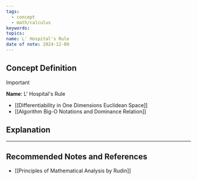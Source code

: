 ```yaml
---
tags:
  - concept
  - math/calculus
keywords: 
topics: 
name: L' Hospital's Rule
date of note: 2024-12-09
---
```


## Concept Definition

>[!important]
>**Name**: L' Hospital's Rule



- [[Differentiability in One Dimensions Euclidean Space]]
- [[Algorithm Big-O Notations and Dominance Relation]]

## Explanation





-----------
##  Recommended Notes and References



- [[Principles of Mathematical Analysis by Rudin]]